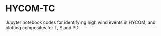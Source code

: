 # HYCOM-TC
 
Jupyter notebook codes for identifying high wind events in HYCOM, and plotting composites for T, S and PD 
